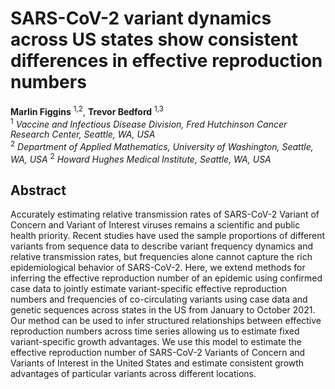 # SARS-CoV-2 variant dynamics across US states show consistent differences in effective reproduction numbers
**Marlin Figgins** <sup>1,2</sup>, **Trevor Bedford** <sup>1,3</sup> <br />
<sup>1</sup> *Vaccine and Infectious Disease Division, Fred Hutchinson Cancer Research Center, Seattle, WA, USA* <br />
<sup>2</sup> *Department of Applied Mathematics, University of Washington, Seattle, WA, USA*
<sup>2</sup> *Howard Hughes Medical Institute, Seattle, WA, USA*

## Abstract
Accurately estimating relative transmission rates of SARS-CoV-2 Variant of Concern and Variant of Interest viruses remains a scientific and public health priority.
Recent studies have used the sample proportions of different variants from sequence data to describe variant frequency dynamics and relative transmission rates, but frequencies alone cannot capture the rich epidemiological behavior of SARS-CoV-2.
Here, we extend methods for inferring the effective reproduction number of an epidemic using confirmed case data to jointly estimate variant-specific effective reproduction numbers and frequencies of co-circulating variants using case data and genetic sequences across states in the US from January to October 2021.
Our method can be used to infer structured relationships between effective reproduction numbers across time series allowing us to estimate fixed variant-specific growth advantages.
We use this model to estimate the effective reproduction number of SARS-CoV-2 Variants of Concern and Variants of Interest in the United States and estimate consistent growth advantages of particular variants across different locations.

